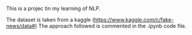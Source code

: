 This is a projec tin my learning of NLP.

The dataset is taken from a kaggle (https://www.kaggle.com/c/fake-news/data#)
The approach followed is commented in the .ipynb code file.


